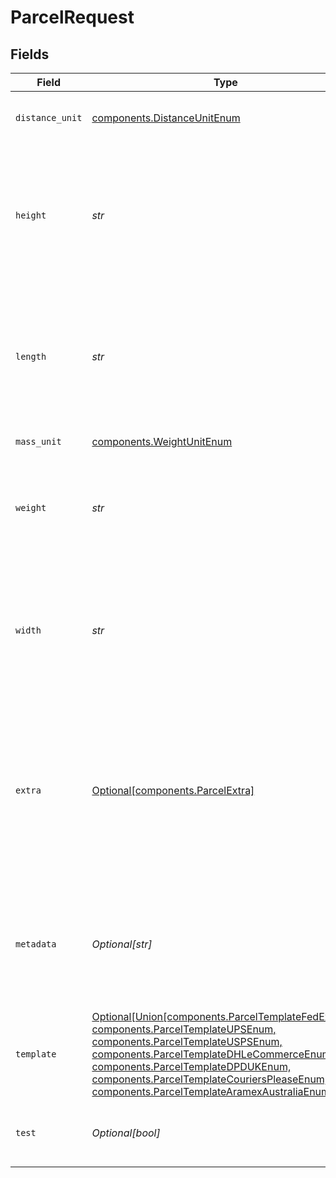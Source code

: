 # ParcelRequest


## Fields

| Field                                                                                                                                                                                                                                                                                                                                                  | Type                                                                                                                                                                                                                                                                                                                                                   | Required                                                                                                                                                                                                                                                                                                                                               | Description                                                                                                                                                                                                                                                                                                                                            | Example                                                                                                                                                                                                                                                                                                                                                |
| ------------------------------------------------------------------------------------------------------------------------------------------------------------------------------------------------------------------------------------------------------------------------------------------------------------------------------------------------------ | ------------------------------------------------------------------------------------------------------------------------------------------------------------------------------------------------------------------------------------------------------------------------------------------------------------------------------------------------------ | ------------------------------------------------------------------------------------------------------------------------------------------------------------------------------------------------------------------------------------------------------------------------------------------------------------------------------------------------------ | ------------------------------------------------------------------------------------------------------------------------------------------------------------------------------------------------------------------------------------------------------------------------------------------------------------------------------------------------------ | ------------------------------------------------------------------------------------------------------------------------------------------------------------------------------------------------------------------------------------------------------------------------------------------------------------------------------------------------------ |
| `distance_unit`                                                                                                                                                                                                                                                                                                                                        | [components.DistanceUnitEnum](../../models/components/distanceunitenum.md)                                                                                                                                                                                                                                                                             | :heavy_check_mark:                                                                                                                                                                                                                                                                                                                                     | The measure unit used for length, width and height.                                                                                                                                                                                                                                                                                                    | in                                                                                                                                                                                                                                                                                                                                                     |
| `height`                                                                                                                                                                                                                                                                                                                                               | *str*                                                                                                                                                                                                                                                                                                                                                  | :heavy_check_mark:                                                                                                                                                                                                                                                                                                                                     | Required if template is not specified. Height of the parcel. Up to six digits in front and four digits after the decimal separator are accepted.                                                                                                                                                                                                       | 1                                                                                                                                                                                                                                                                                                                                                      |
| `length`                                                                                                                                                                                                                                                                                                                                               | *str*                                                                                                                                                                                                                                                                                                                                                  | :heavy_check_mark:                                                                                                                                                                                                                                                                                                                                     | Required if template is not specified. Length of the Parcel. Up to six digits in front and four digits after the decimal separator are accepted.                                                                                                                                                                                                       | 1                                                                                                                                                                                                                                                                                                                                                      |
| `mass_unit`                                                                                                                                                                                                                                                                                                                                            | [components.WeightUnitEnum](../../models/components/weightunitenum.md)                                                                                                                                                                                                                                                                                 | :heavy_check_mark:                                                                                                                                                                                                                                                                                                                                     | The unit used for weight.                                                                                                                                                                                                                                                                                                                              | lb                                                                                                                                                                                                                                                                                                                                                     |
| `weight`                                                                                                                                                                                                                                                                                                                                               | *str*                                                                                                                                                                                                                                                                                                                                                  | :heavy_check_mark:                                                                                                                                                                                                                                                                                                                                     | Weight of the parcel. Up to six digits in front and four digits after the decimal separator are accepted.                                                                                                                                                                                                                                              | 1                                                                                                                                                                                                                                                                                                                                                      |
| `width`                                                                                                                                                                                                                                                                                                                                                | *str*                                                                                                                                                                                                                                                                                                                                                  | :heavy_check_mark:                                                                                                                                                                                                                                                                                                                                     | Required if template is not specified. Width of the Parcel. Up to six digits in front and four digits after the decimal separator are accepted.                                                                                                                                                                                                        | 1                                                                                                                                                                                                                                                                                                                                                      |
| `extra`                                                                                                                                                                                                                                                                                                                                                | [Optional[components.ParcelExtra]](../../models/components/parcelextra.md)                                                                                                                                                                                                                                                                             | :heavy_minus_sign:                                                                                                                                                                                                                                                                                                                                     | An object holding optional extra services to be requested for each parcel in a multi-piece shipment. <br/>See the <a href="#section/Parcel-Extras">Parcel Extra table below</a> for all available services.                                                                                                                                            |                                                                                                                                                                                                                                                                                                                                                        |
| `metadata`                                                                                                                                                                                                                                                                                                                                             | *Optional[str]*                                                                                                                                                                                                                                                                                                                                        | :heavy_minus_sign:                                                                                                                                                                                                                                                                                                                                     | A string of up to 100 characters that can be filled with any additional information you want to attach to the object.                                                                                                                                                                                                                                  |                                                                                                                                                                                                                                                                                                                                                        |
| `template`                                                                                                                                                                                                                                                                                                                                             | [Optional[Union[components.ParcelTemplateFedExEnum, components.ParcelTemplateUPSEnum, components.ParcelTemplateUSPSEnum, components.ParcelTemplateDHLeCommerceEnum, components.ParcelTemplateDPDUKEnum, components.ParcelTemplateCouriersPleaseEnum, components.ParcelTemplateAramexAustraliaEnum]]](../../models/components/parceltemplateenumset.md) | :heavy_minus_sign:                                                                                                                                                                                                                                                                                                                                     | If template is passed, `length`, `width`, `height`, and `distance_unit` are not required                                                                                                                                                                                                                                                               |                                                                                                                                                                                                                                                                                                                                                        |
| `test`                                                                                                                                                                                                                                                                                                                                                 | *Optional[bool]*                                                                                                                                                                                                                                                                                                                                       | :heavy_minus_sign:                                                                                                                                                                                                                                                                                                                                     | Indicates whether the object has been created in test mode.                                                                                                                                                                                                                                                                                            |                                                                                                                                                                                                                                                                                                                                                        |